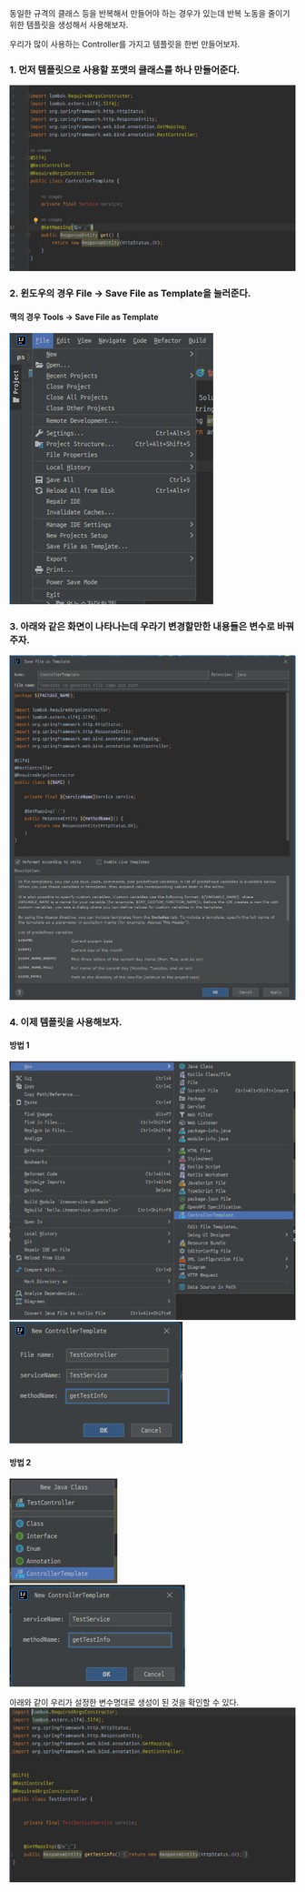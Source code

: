 동일한 규격의 클래스 등을 반복해서 만들어야 하는 경우가 있는데 반복 노동을 줄이기 위한 템플릿을 생성해서 사용해보자.<br/>

우리가 많이 사용하는 Controller를 가지고 템플릿을 한번 만들어보자.<br/>

### 1. 먼저 템플릿으로 사용할 포맷의 클래스를 하나 만들어준다.
![](img/1.png)<br/>

### 2. 윈도우의 경우 File -> Save File as Template을 눌러준다.
#### 맥의 경우 Tools ->  Save File as Template
![](img/2.png)<br/>

### 3. 아래와 같은 화면이 나타나는데 우라기 변경할만한 내용들은 변수로 바꿔주자. 
![](img/3.png)<br/>

### 4. 이제 템플릿을 사용해보자.
#### 방법 1
![](img/4.png)<br/>
![](img/5.png)<br/>
#### 방법 2
![](img/6.png)<br/>
![](img/7.png)<br/>

아래와 같이 우리가 설정한 변수명대로 생성이 된 것을 확인할 수 있다.
![](img/8.png)<br/>





